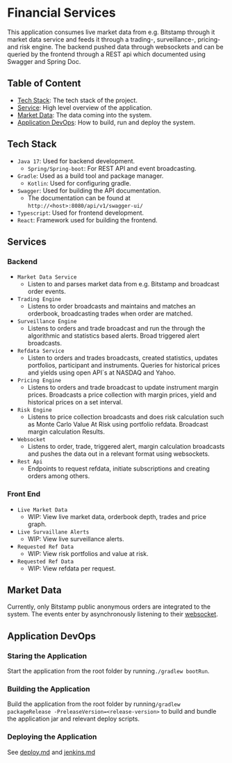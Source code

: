 # Financial Services

This application consumes live market data from e.g. Bitstamp through it market data service and feeds it through a
trading-, surveillance-,
pricing-and risk engine. The backend pushed data through websockets and can be queried by the frontend through a REST
api which documented using Swagger and Spring Doc.

## Table of Content

* [Tech Stack](#tech-stack): The tech stack of the project.
* [Service](#services): High level overview of the application.
* [Market Data](#market-data): The data coming into the system.
* [Application DevOps](#application-devops): How to build, run and deploy the system.

## Tech Stack

* `Java 17`: Used for backend development.
    * `Spring/Spring-boot`: For REST API and event broadcasting.
* `Gradle`: Used as a build tool and package manager.
    * `Kotlin`: Used for configuring gradle.
* `Swagger`: Used for building the API documentation.
    * The documentation can be found at `http://<host>:8080/api/v1/swagger-ui/`
* `Typescript`: Used for frontend development.
* `React`: Framework used for building the frontend.

## Services

### Backend

* `Market Data Service`
    * Listen to and parses market data from e.g. Bitstamp and broadcast order events.
* `Trading Engine`
    * Listens to order broadcasts and maintains and matches an orderbook, broadcasting trades when order are matched.
* `Surveillance Engine`
    * Listens to orders and trade broadcast and run the through the algorithmic and statistics based alerts. Broad
      triggered alert broadcasts.
* `Refdata Service`
    * Listen to orders and trades broadcasts, created statistics, updates portfolios, participant and instruments.
      Queries for historical prices and yields using open API`s at NASDAQ and Yahoo.
* `Pricing Engine`
    * Listens to orders and trade broadcast to update instrument margin prices. Broadcasts a price collection with
      margin prices, yield and historical prices on a set interval.
* `Risk Engine`
    * Listens to price collection broadcasts and does risk calculation such as Monte Carlo Value At Risk using portfolio
      refdata. Broadcast margin calculation Results.
* `Websocket`
    * Listens to order, trade, triggered alert, margin calculation broadcasts and pushes the data out in a relevant
      format using websockets.
* `Rest Api`
    * Endpoints to request refdata, initiate subscriptions and creating orders among others.

### Front End

* `Live Market Data`
    * WIP: View live market data, orderbook depth, trades and price graph.
* `Live Survaillane Alerts`
    * WIP: View live surveillance alerts.
* `Requested Ref Data`
    * WIP: View risk portfolios and value at risk.
* `Requested Ref Data`
    * WIP: View refdata per request.

## Market Data

Currently, only Bitstamp public anonymous orders are integrated to the system. The events enter by asynchronously
listening to their [websocket](https://www.bitstamp.net/websocket/v2/).

## Application DevOps

### Staring the Application

Start the application from the root folder by running`./gradlew bootRun`.

### Building the Application

Build the application from the root folder by running`/gradlew packageRelease -PreleaseVersion=<release-version>` to build and bundle the application jar and relevant deploy
scripts.

### Deploying the Application

See [deploy.md](deploy/deploy.md) and [jenkins.md](cicd/jenkins/jenkins.md)



